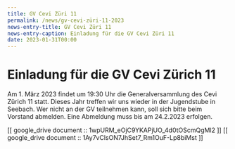 ```yaml
---
title: GV Cevi Züri 11
permalink: /news/gv-cevi-züri-11-2023
news-entry-title: GV Cevi Züri 11
news-entry-caption: Einladung für die GV Cevi Züri 11
date: 2023-01-31T00:00
---
```


# Einladung für die GV Cevi Zürich 11

Am 1. März 2023 findet um 19:30 Uhr die Generalversammlung des Cevi Zürich 11 statt. Dieses Jahr treffen wir uns wieder
in der Jugendstube in Seebach. Wer nicht an der GV teilnehmen kann, soll sich bitte beim Vorstand abmelden. Eine
Abmeldung muss bis am 24.2.2023 erfolgen.

[[ google_drive document :: 1wpURM_eOjC9YKAPjUO_4d0tOScmQgMl2 ]]
[[ google_drive document :: 1Ay7vClsON7JhSet7_Rm1OuF-Lp8biMst ]]
